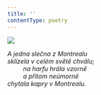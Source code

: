 ```yaml
---
title: ''
contentType: poetry
---
```


<section>

![](../Images/048.jpg)

_A jedna slečna z Montrealu  
sklízela v celém světě chválu;  
         na harfu hrála vzorně  
         a přitom neúmorně  
chytala kapry v Montrealu._

</section>

